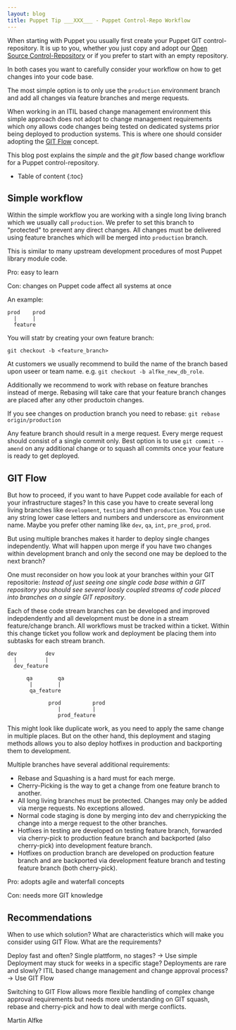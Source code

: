 ```yaml
---
layout: blog
title: Puppet Tip ___XXX___ - Puppet Control-Repo Workflow
---
```


When starting with Puppet you usually first create your Puppet GIT control-repository.
It is up to you, whether you just copy and adopt our [Open Source Control-Repository](https://github.com/example42/psick) or if you prefer to start with an empty repository.

In both cases you want to carefully consider your workflow on how to get changes into your code base.

The most simple option is to only use the `production` environment branch and add all changes via feature branches and merge requests.

When working in an ITIL based change management environment this simple approach does not adopt to change management requirements which ony allows code changes being tested on dedicated systems prior being deployed to production systems.
This is where one should consider adopting the [GIT Flow](https://nvie.com/posts/a-successful-git-branching-model/) concept. 

This blog post explains the *simple* and the *git flow* based change workflow for a Puppet control-repository.

* Table of content
{:toc}

## Simple workflow

Within the simple workflow you are working with a single long living branch which we usually call `production`.
We prefer to set this branch to "protected" to prevent any direct changes. All changes must be delivered using feature branches which will be merged into `production` branch.

This is similar to many upstream development procedures of most Puppet library module code.

Pro:
easy to learn

Con:
changes on Puppet code affect all systems at once

An example:

    prod    prod
      |     |
      feature

You will statr by creating your own feature branch:

    git checkout -b <feature_branch>

At customers we usually recommend to build the name of the branch based upon useer or team name. e.g. `git checkout -b alfke_new_db_role`.

Additionally we recommend to work with rebase on feature branches instead of merge. Rebasing will take care that your feature branch changes are placed after any other productoin changes.

If you see changes on production branch you need to rebase: `git rebase origin/production`

Any feature branch should result in a merge request. Every merge request should consist of a single commit only. Best option is to use `git commit --amend` on any additional change or to squash all commits once your feature is ready to get deployed.

## GIT Flow

But how to proceed, if you want to have Puppet code available for each of your infrastructure stages?
In this case you have to create several long living branches like `development`, `testing` and then `production`. You can use any string lower case letters and numbers and underscore as environment name. Maybe you prefer other naming like `dev`, `qa`, `int`, `pre_prod`, `prod`.

But using multiple branches makes it harder to deploy single changes independently. What will happen upon merge if you have two changes within development branch and only the second one may be deploed to the next branch?

One must reconsider on how you look at your branches within your GIT repositorie: *Instead of just seeing one single code base within a GIT repository you should see several loosly coupled streams of code placed into branches on a single GIT repository*.

Each of these code stream branches can be developed and improved indepdendently and all development must be done in a stream feature/change branch.
All workflows must be tracked within a ticket. Within this change ticket you follow work and deployment be placing them into subtasks for each stream branch.


    dev         dev
      |         |
      dev_feature
      
          qa        qa
           |        |
           qa_feature
           
                 prod          prod
                    |          |
                    prod_feature

This might look like duplicate work, as you need to apply the same change in multiple places.
But on the other hand, this deployment and staging methods allows you to also deploy hotfixes in production and backporting them to development.

Multiple branches have several additional requirements:

- Rebase and Squashing is a hard must for each merge.
- Cherry-Picking is the way to get a change from one feature branch to another.
- All long living branches must be protected. Changes may only be added via merge requests. No exceptions allowed.
- Normal code staging is done by merging into dev and cherrypicking the change into a merge request to the other branches.
- Hotfixes in testing are developed on testing feature branch, forwarded via cherry-pick to production feature branch and backported (also cherry-pick) into development feature branch.
- Hotfixes on production branch are developed on production feature branch and are backported via development feature branch and testing feature branch (both cherry-pick).

Pro:
adopts agile and waterfall concepts

Con:
needs more GIT knowledge

## Recommendations

When to use which solution?
What are characteristics which will make you consider using GIT Flow. What are the requirements?

Deploy fast and often? Single plattform, no stages? -> Use simple
Deployment may stuck for weeks in a specific stage? Deployments are rare and slowly? ITIL based change management and change approval process? -> Use GIT Flow

Switching to GIT Flow allows more flexible handling of complex change approval requirements but needs more understanding on GIT squash, rebase and cherry-pick and how to deal with merge conflicts.

Martin Alfke

